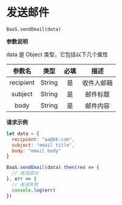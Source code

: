 <!-- ex_nonav -->

# 发送邮件

`BaaS.sendEmail(data)`

**参数说明**

data 是 Object 类型，它包括以下几个属性

|   参数名   |  类型   |  必填  |    描述   |
| :-------: | :----: | :----: | :------: |
| recipient | String |   是   | 收件人邮箱 |
|  subject  | String |   是   |  邮件标题  |
|    body   | String |   是   |  邮件内容  |

**请求示例**

```js
let data = {
  recipient: "aa@bb.com",
  subject: "email title",
  body: "email body"
}

BaaS.sendEmail(data).then(res => {
  // 发送成功
}, err => {
  // 发送失败
  console.log(err)
})
```